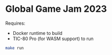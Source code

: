 # Global Game Jam 2023

Requires:

- Docker runtime to build
- TIC-80 Pro (for WASM support) to run

```bash
make run
```